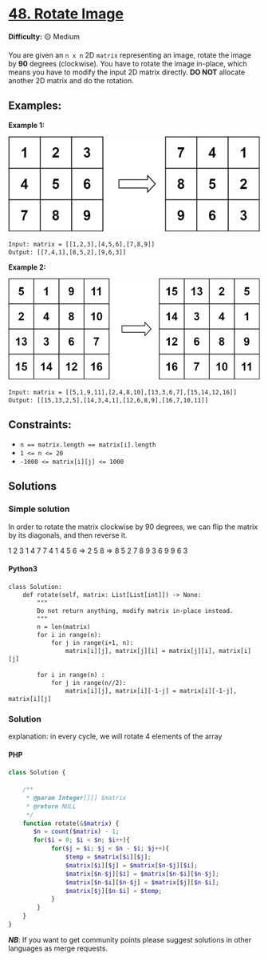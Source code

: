 # [48. Rotate Image](https://leetcode.com/problems/rotate-image/)

**Difficulty:** :yellow_circle: Medium

You are given an `n x n` 2D `matrix` representing an image, rotate the image by **90** degrees (clockwise).
You have to rotate the image in-place, which means you have to modify the input 2D matrix directly. **DO NOT** allocate another 2D matrix and do the rotation.


## Examples:

**Example 1:**

![example-01](./resources/14_01.jpeg)
```text
Input: matrix = [[1,2,3],[4,5,6],[7,8,9]]
Output: [[7,4,1],[8,5,2],[9,6,3]]
```

**Example 2:**

![example-02](./resources/14_02.jpeg)
```text
Input: matrix = [[5,1,9,11],[2,4,8,10],[13,3,6,7],[15,14,12,16]]
Output: [[15,13,2,5],[14,3,4,1],[12,6,8,9],[16,7,10,11]]
```

## Constraints:

- `n == matrix.length == matrix[i].length`
- `1 <= n <= 20`
- `-1000 <= matrix[i][j] <= 1000`


## Solutions

### Simple solution
In order to rotate the matrix clockwise by 90 degrees, we can flip the matrix by its diagonals, and then reverse it. 

1 2 3          1 4 7          7 4 1
4 5 6    =>    2 5 8    =>    8 5 2
7 8 9          3 6 9          9 6 3


#### Python3 

```python3
class Solution:
    def rotate(self, matrix: List[List[int]]) -> None:
        """
        Do not return anything, modify matrix in-place instead.
        """
        n = len(matrix)
        for i in range(n):
            for j in range(i+1, n):
                matrix[i][j], matrix[j][i] = matrix[j][i], matrix[i][j]
                
        for i in range(n) :
            for j in range(n//2):
                matrix[i][j], matrix[i][-1-j] = matrix[i][-1-j], matrix[i][j]
```


### Solution 

explanation: in every cycle, we will rotate 4 elements of the array

#### PHP

```php
class Solution {

    /**
     * @param Integer[][] $matrix
     * @return NULL
     */
    function rotate(&$matrix) {
       $n = count($matrix) - 1;
       for($i = 0; $i < $n; $i++){
            for($j = $i; $j < $n - $i; $j++){
                $temp = $matrix[$i][$j];
                $matrix[$i][$j] = $matrix[$n-$j][$i];
                $matrix[$n-$j][$i] = $matrix[$n-$i][$n-$j];
                $matrix[$n-$i][$n-$j] = $matrix[$j][$n-$i];
                $matrix[$j][$n-$i] = $temp;
            }
        }
    }
}
```
***NB***: If you want to get community points please suggest solutions in other languages as merge requests.
